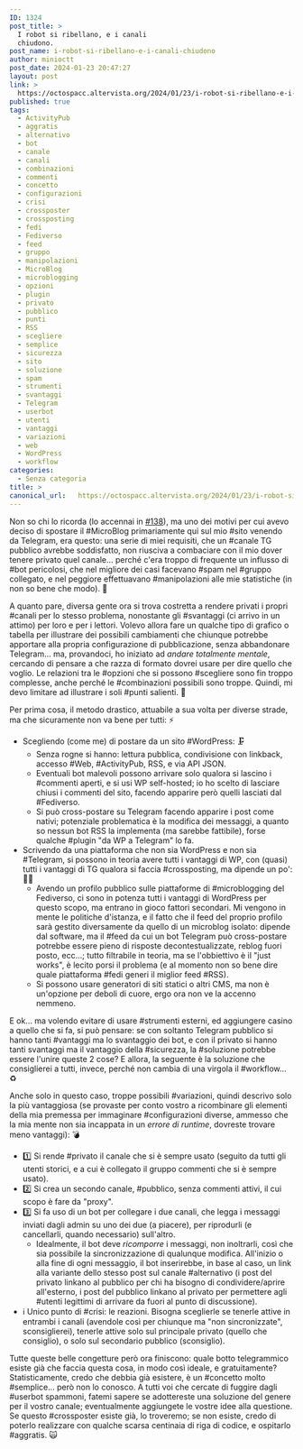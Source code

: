 ```yaml
---
ID: 1324
post_title: >
  I robot si ribellano, e i canali
  chiudono.
post_name: i-robot-si-ribellano-e-i-canali-chiudono
author: minioctt
post_date: 2024-01-23 20:47:27
layout: post
link: >
  https://octospacc.altervista.org/2024/01/23/i-robot-si-ribellano-e-i-canali-chiudono/
published: true
tags:
  - ActivityPub
  - aggratis
  - alternativo
  - bot
  - canale
  - canali
  - combinazioni
  - commenti
  - concetto
  - configurazioni
  - crisi
  - crossposter
  - crossposting
  - fedi
  - Fediverso
  - feed
  - gruppo
  - manipolazioni
  - MicroBlog
  - microblogging
  - opzioni
  - plugin
  - privato
  - pubblico
  - punti
  - RSS
  - scegliere
  - semplice
  - sicurezza
  - sito
  - soluzione
  - spam
  - strumenti
  - svantaggi
  - Telegram
  - userbot
  - utenti
  - vantaggi
  - variazioni
  - web
  - WordPress
  - workflow
categories:
  - Senza categoria
title: >
canonical_url:   https://octospacc.altervista.org/2024/01/23/i-robot-si-ribellano-e-i-canali-chiudono/
---
```

<!-- wp:paragraph -->
<p>Non so chi lo ricorda (lo accennai in <a href="https://octospacc.altervista.org/2023/12/04/138/">#138</a>), ma uno dei motivi per cui avevo deciso di spostare il #MicroBlog primariamente qui sul mio #sito venendo da Telegram, era questo: una serie di miei requisiti, che un #canale TG pubblico avrebbe soddisfatto, non riusciva a combaciare con il mio dover tenere privato quel canale... perché c'era troppo di frequente un influsso di #bot pericolosi, che nel migliore dei casi facevano #spam nel #gruppo collegato, e nel peggiore effettuavano #manipolazioni alle mie statistiche (in non so bene che modo). 👿️</p>
<!-- /wp:paragraph -->

<!-- wp:paragraph -->
<p>A quanto pare, diversa gente ora si trova costretta a rendere privati i propri #canali per lo stesso problema, nonostante gli #svantaggi (ci arrivo in un attimo) per loro e per i lettori. Volevo allora fare un qualche tipo di grafico o tabella per illustrare dei possibili cambiamenti che chiunque potrebbe apportare alla propria configurazione di pubblicazione, senza abbandonare Telegram... ma, provandoci, ho iniziato ad <em>andare totalmente mentale</em>, cercando di pensare a che razza di formato dovrei usare per dire quello che voglio. Le relazioni tra le #opzioni che si possono #scegliere sono fin troppo complesse, anche perché le #combinazioni possibili sono troppe. Quindi, mi devo limitare ad illustrare i soli #punti salienti. 🧵️</p>
<!-- /wp:paragraph -->

<!-- wp:paragraph -->
<p>Per prima cosa, il metodo drastico, attuabile a sua volta per diverse strade, ma che sicuramente non va bene per tutti: ⚡️</p>
<!-- /wp:paragraph -->

<!-- wp:list -->
<ul><!-- wp:list-item -->
<li>Scegliendo (come me) di postare da un sito #WordPress: 🗜️<!-- wp:list -->
<ul><!-- wp:list-item -->
<li>Senza rogne si hanno: lettura pubblica, condivisione con linkback, accesso #Web, #ActivityPub, RSS, e via API JSON.</li>
<!-- /wp:list-item -->

<!-- wp:list-item -->
<li>Eventuali bot malevoli possono arrivare solo qualora si lascino i #commenti aperti, e si usi WP self-hosted; io ho scelto di lasciare chiusi i commenti del sito, facendo apparire però quelli lasciati dal #Fediverso.</li>
<!-- /wp:list-item -->

<!-- wp:list-item -->
<li>Si può cross-postare su Telegram facendo apparire i post come nativi; potenziale problematica è la modifica dei messaggi, a quanto so nessun bot RSS la implementa (ma sarebbe fattibile), forse qualche #plugin "da WP a Telegram" lo fa.</li>
<!-- /wp:list-item --></ul>
<!-- /wp:list --></li>
<!-- /wp:list-item -->

<!-- wp:list-item -->
<li>Scrivendo da una piattaforma che non sia WordPress e non sia #Telegram, si possono in teoria avere tutti i vantaggi di WP, con (quasi) tutti i vantaggi di TG qualora si faccia #crossposting, ma dipende un po': 😮‍💨️<!-- wp:list -->
<ul><!-- wp:list-item -->
<li>Avendo un profilo pubblico sulle piattaforme di #microblogging del Fediverso, ci sono in potenza tutti i vantaggi di WordPress per questo scopo, ma entrano in gioco fattori secondari. Mi vengono in mente le politiche d'istanza, e il fatto che il feed del proprio profilo sarà gestito diversamente da quello di un microblog isolato: dipende dal software, ma il #feed da cui un bot Telegram può cross-postare potrebbe essere pieno di risposte decontestualizzate, reblog fuori posto, ecc...; tutto filtrabile in teoria, ma se l'obbiettivo è il "just works", è lecito porsi il problema (e al momento non so bene dire quale piattaforma #fedi generi il miglior feed #RSS).</li>
<!-- /wp:list-item -->

<!-- wp:list-item -->
<li>Si possono usare generatori di siti statici o altri CMS, ma non è un'opzione per deboli di cuore, ergo ora non ve la accenno nemmeno.</li>
<!-- /wp:list-item --></ul>
<!-- /wp:list --></li>
<!-- /wp:list-item --></ul>
<!-- /wp:list -->

<!-- wp:paragraph -->
<p>E ok... ma volendo evitare di usare #strumenti esterni, ed aggiungere casino a quello che si fa, si può pensare: se con soltanto Telegram pubblico si hanno tanti #vantaggi ma lo svantaggio dei bot, e con il privato si hanno tanti svantaggi ma il vantaggio della #sicurezza, la #soluzione potrebbe essere l'unire queste 2 cose? E allora, la seguente è la soluzione che consiglierei a tutti, invece, perché non cambia di una virgola il #workflow... ♻️</p>
<!-- /wp:paragraph -->

<!-- wp:paragraph -->
<p>Anche solo in questo caso, troppe possibili #variazioni, quindi descrivo solo la più vantaggiosa (se provaste per conto vostro a ricombinare gli elementi della mia premessa per immaginare #configurazioni diverse, ammesso che la mia mente non sia incappata in un <em>errore di runtime</em>, dovreste trovare meno vantaggi): 💣️</p>
<!-- /wp:paragraph -->

<!-- wp:list -->
<ul><!-- wp:list-item -->
<li>1️⃣️ Si rende #privato il canale che si è sempre usato (seguito da tutti gli utenti storici, e a cui è collegato il gruppo commenti che si è sempre usato).</li>
<!-- /wp:list-item -->

<!-- wp:list-item -->
<li>2️⃣️ Si crea un secondo canale, #pubblico, senza commenti attivi, il cui scopo è fare da "proxy".</li>
<!-- /wp:list-item -->

<!-- wp:list-item -->
<li>3️⃣️ Si fa uso di un bot per collegare i due canali, che legga i messaggi inviati dagli admin su uno dei due (a piacere), per riprodurli (e cancellarli, quando necessario) sull'altro.<!-- wp:list -->
<ul><!-- wp:list-item -->
<li>Idealmente, il bot deve <em>ricomporre</em> i messaggi, non inoltrarli, così che sia possibile la sincronizzazione di qualunque modifica. All'inizio o alla fine di ogni messaggio, il bot inserirebbe, in base al caso, un link alla variante dello stesso post sul canale #alternativo (i post del privato linkano al pubblico per chi ha bisogno di condividere/aprire all'esterno, i post del pubblico linkano al privato per permettere agli #utenti legittimi di arrivare da fuori al punto di discussione).</li>
<!-- /wp:list-item --></ul>
<!-- /wp:list --></li>
<!-- /wp:list-item -->

<!-- wp:list-item -->
<li>ℹ️ Unico punto di #crisi: le reazioni. Bisogna sceglierle se tenerle attive in entrambi i canali (avendole così per chiunque ma "non sincronizzate", sconsiglierei), tenerle attive solo sul principale privato (quello che consiglio), o solo sul secondario pubblico (sconsiglio).</li>
<!-- /wp:list-item --></ul>
<!-- /wp:list -->

<!-- wp:paragraph -->
<p>Tutte queste belle congetture però ora finiscono: quale botto telegrammico esiste già che faccia questa cosa, in modo così ideale, e gratuitamente? Statisticamente, credo che debbia già esistere, è un #concetto molto #semplice... però non lo conosco. A tutti voi che cercate di fuggire dagli #userbot spammoni, fatemi sapere se adottereste una soluzione del genere per il vostro canale; eventualmente aggiungete le vostre idee alla questione. Se questo #crossposter esiste già, lo troveremo; se non esiste, credo di poterlo realizzare con qualche scarsa centinaia di riga di codice, e ospitarlo #aggratis. 🙀️</p>
<!-- /wp:paragraph -->